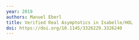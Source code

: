 ```yaml
---
year: 2019
authors: Manuel Eberl
title: Verified Real Asymptotics in Isabelle/HOL
doi: https://doi.org/10.1145/3326229.3326240
---
```

